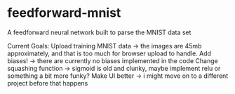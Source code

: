 # feedforward-mnist
A feedforward neural network built to parse the MNIST data set


Current Goals:
Upload training MNIST data -> the images are 45mb approximately, and that is too much for browser upload to handle.
Add biases! -> there are currently no biases implemented in the code
Change squashing function -> sigmoid is old and clunky, maybe implement relu or something a bit more funky?
Make UI better -> i might move on to a different project before that happens
